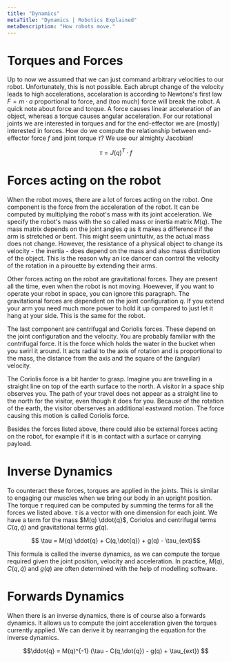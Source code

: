```yaml
---
title: "Dynamics"
metaTitle: "Dynamics | Robotics Explained"
metaDescription: "How robots move."
---
```


# Torques and Forces

Up to now we assumed that we can just command arbitrary velocities to our robot. Unfortunately, this is not possible. Each abrupt change of the velocity leads to high accelerations, accelaration is according to Newtons's first law $F = m \cdot a$ proportional to force, and (too much) force will break the robot. A quick note about force and torque. A force causes linear acceleration of an object, whereas a torque causes angular acceleration. For our rotational joints we are interested in torques and for the end-effector we are (mostly) interested in forces. How do we compute the relationship between end-effector force $f$ and joint torque $\tau$? We use our almighty Jacobian!

$$\tau = J(q)^T \cdot f$$

# Forces acting on the robot

When the robot moves, there are a lot of forces acting on the robot. One component is the force from the acceleration of the robot. It can be computed by multiplying the robot's mass with its joint acceleration. We specify the robot's mass with the so called mass or inertia matrix $M(q)$. The mass matrix depends on the joint angles $q$ as it makes a difference if the arm is stretched or bent. This might seem unintuitiv, as the actual mass does not change. However, the resistance of a physical object to change its velocity - the inertia - does depend on the mass and also mass distribution of the object. This is the reason why an ice dancer can control the velocity of the rotation in a pirouette by extending their arms.

Other forces acting on the robot are gravitational forces. They are present all the time, even when the robot is not moving. Hoewever, if you want to operate your robot in space, you can ignore this paragraph. The gravitational forces are dependent on the joint configuration $q$. If you extend your arm you need much more power to hold it up compared to just let it hang at your side. This is the same for the robot.

The last component are centrifugal and Coriolis forces. These depend on the joint configuration and the velocity. You are probably familiar with the contrifugal force. It is the force which holds the water in the bucket when you swirl it around. It acts radial to the axis of rotation and is proportional to the mass, the distance from the axis and the square of the (angular) velocity.

The Coriolis force is a bit harder to grasp. Imagine you are travelling in a straight line on top of the earth surface to the north. A visitor in a space ship observes you. The path of your travel does not appear as a straight line to the north for the visitor, even though it does for you. Because of the rotation of the earth, the visitor oberserves an additional eastward motion. The force causing this motion is called Coriolis force.

Besides the forces listed above, there could also be external forces acting on the robot, for example if it is in contact with a surface or carrying payload.

# Inverse Dynamics

To counteract these forces, torques are applied in the joints. This is similar to engaging our muscles when we bring our body in an upright position. The torque $\tau$ required can be computed by summing the terms for all the forces we listed above. $\tau$ is a vector with one dimension for each joint. We have a term for the mass $M(q) \ddot{q}$, Coriolos and centrifugal terms $C(q,\dot{q})$ and gravitational terms $g(q)$.

$$ \tau = M(q) \ddot{q} + C(q,\dot{q}) + g(q) - \tau_{ext}$$

This formula is called the inverse dynamics, as we can compute the torque required given the joint position, velocity and acceleration. In practice, $M(q)$, $C(q, \dot{q})$ and $g(q)$ are often determined with the help of modelling software.

# Forwards Dynamics

When there is an inverse dynamics, there is of course also a forwards dynamics. It allows us to compute the joint acceleration given the torques currently applied. We can derive it by rearranging the equation for the inverse dynamics.

$$\ddot{q} = M(q)^{-1} (\tau - C(q,\dot{q}) - g(q) + \tau_{ext}) $$